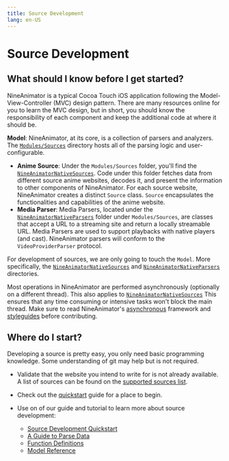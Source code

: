 ```yaml
---
title: Source Development
lang: en-US
---
```


# Source Development

## What should I know before I get started?

NineAnimator is a typical Cocoa Touch iOS application following the Model-View-Controller (MVC) design pattern. There are many resources online for you to learn the MVC design, but in short, you should know the responsibility of each component and keep the additional code at where it should be.

**Model**: NineAnimator, at its core, is a collection of parsers and analyzers. The [`Modules/Sources`](https://github.com/SuperMarcus/NineAnimator/tree/master/Modules/Sources) directory hosts all of the parsing logic and user-configurable.

- **Anime Source**: Under the `Modules/Sources` folder, you'll find the [`NineAnimatorNativeSources`](https://github.com/SuperMarcus/NineAnimator/tree/master/Modules/Sources/NineAnimatorNativeSources). Code under this folder fetches data from different source anime websites, decodes it, and present the information to other components of NineAnimator. For each source website, NineAnimator creates a distinct `Source` class. `Source` encapsulates the functionalities and capabilities of the anime website.
- **Media Parser**: Media Parsers, located under the [`NineAnimatorNativeParsers`](https://github.com/SuperMarcus/NineAnimator/tree/master/Modules/Sources/NineAnimatorNativeParsers) folder under `Modules/Sources`, are classes that accept a URL to a streaming site and return a locally streamable URL. Media Parsers are used to support playbacks with native players (and cast). NineAnimator parsers will conform to the `VideoProviderParser` protocol.

For development of sources, we are only going to touch the `Model`. More specifically, the [`NineAnimatorNativeSources`](https://github.com/SuperMarcus/NineAnimator/tree/master/Modules/Sources/NineAnimatorNativeSources) and [`NineAnimatorNativeParsers`](https://github.com/SuperMarcus/NineAnimator/tree/master/Modules/Sources/NineAnimatorNativeParsers) directories.

Most operations in NineAnimator are performed asynchronously (optionally on a different thread). This also applies to [`NineAnimatorNativeSources`](https://github.com/SuperMarcus/NineAnimator/tree/master/Modules/Sources/NineAnimatorNativeSources) This ensures that any time consuming or intensive tasks won't block the main thread. Make sure to read NineAnimator's [asynchronous](/contribution/#asynchronous) framework and [styleguides](/contribution/#styleguides) before contributing.

## Where do I start?

Developing a source is pretty easy, you only need basic programming knowledge. Some understanding of git may help but is not required.

- Validate that the website you intend to write for is not already available. A list of sources can be found on the [supported sources list](/guide/supported-sources).

- Check out the [quickstart](quickstart/) guide for a place to begin.

- Use on of our guide and tutorial to learn more about source development:
  - [Source Development Quickstart](quickstart/)
  - [A Guide to Parse Data](parsing-guide/)
  - [Function Definitions](function-definitions/)
  - [Model Reference](model-reference/)
